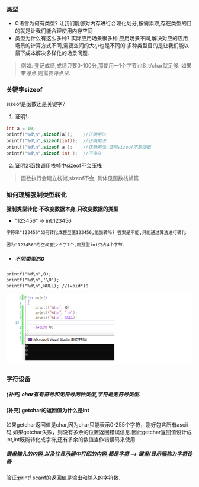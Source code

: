 ### 类型

- C语言为何有类型? 让我们能够对内存进行合理化划分,按需索取,存在类型的目的就是让我们能合理使用内存空间  
- 类型为什么有这么多种? 实际应用场景很多种,应用场景不同,解决对应的应用场景的计算方式不同,需要空间的大小也是不同的.多种类型目的是让我们能以最下成本解决多样化的场景问题.

> 例如: 登记成绩,成绩只要0-100分,那使用一1个字节int8_t/char就足够. 如果带浮点,则需要浮点型.  


### 关键字sizeof

sizeof是函数还是关键字?

1. 证明1:

```C
int a = 10;
printf("%d\n",sizeof(a));    //正确用法
printf("%d\n",sizeof(int));  //正确用法
printf("%d\n",sizeof a );    //正确用法,证明sizeof不是函数
printf("%d\n",sizeof int );  //不存在
```

2. 证明2:函数调用栈帧中sizeof不会压栈

> 函数执行会建立栈帧,sizeof不会; 具体见函数栈帧篇



### 如何理解强制类型转化

**强制类型转化:不改变数据本身,只改变数据的类型**

- "123456" -> int:123456

```
字符串"123456"如何转化成整型值123456,能强转吗? 答案是不能,只能通过算法进行转化

因为"123456"的空间至少占了7个,而整型int只占4个字节.
```

- ##### 不同类型的0

```
printf("%d\n",0);
printf("%d\n",'\0');
printf("%d\n",NULL); //(void*)0
```

![不同类型的0](%E7%B1%BB%E5%9E%8B%E4%B8%8Esizeof%20--%E8%BF%9B%E9%98%B6C%E8%AF%AD%E8%A8%80.assets/%E4%B8%8D%E5%90%8C%E7%B1%BB%E5%9E%8B%E7%9A%840.png)

### 



### 字符设备

##### (补充) char有有符号和无符号两种类型,字符是无符号类型.

#### (补充) getchar的返回值为什么是int

如果getchar返回值是char,因为char只能表示0-255个字符，刚好包含所有ascii码,如果getchar失败，则没有多余的位置返回错误信息.因此getchar返回值设计成int,int既能转化成字符,还有多余的数值当作错误码来使用.

##### 键盘输入的内容,以及往显示器中打印的内容,都是字符 --> 键盘/显示器称为字符设备

验证:printf scanf的返回值是输出和输入的字符数.



